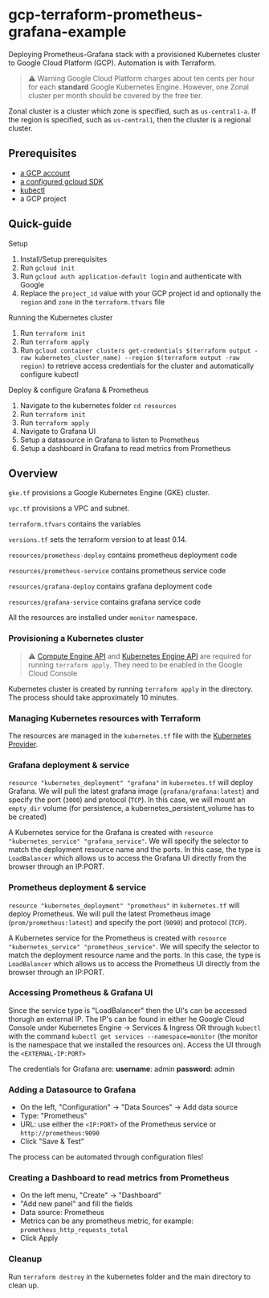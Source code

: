 # gcp-terraform-prometheus-grafana-example

Deploying Prometheus-Grafana stack with a provisioned Kubernetes cluster to Google Cloud Platform (GCP). Automation is with Terraform.

> :warning: Warning Google Cloud Platform charges about ten cents per hour for each **standard** Google Kubernetes Engine. However, one Zonal cluster per month should be covered by the free tier.

Zonal cluster is a cluster which zone is specified, such as `us-central1-a`. If the region is specified, such as `us-central1`, then the cluster is a regional cluster.

## Prerequisites

* [a GCP account](https://console.cloud.google.com/)
* [a configured gcloud SDK](https://cloud.google.com/sdk/docs/quickstarts)
* [kubectl](https://kubernetes.io/docs/tasks/tools/)
* a GCP project

## Quick-guide

Setup

1) Install/Setup prerequisites
2) Run `gcloud init`
3) Run `gcloud auth application-default login` and authenticate with Google
4) Replace the `project_id` value with your GCP project id and optionally the `region` and `zone` in the `terraform.tfvars` file

Running the Kubernetes cluster

1) Run `terraform init`
2) Run `terraform apply`
3) Run `gcloud container clusters get-credentials $(terraform output -raw kubernetes_cluster_name) --region $(terraform output -raw region)` to retrieve access credentials for the cluster and automatically configure kubectl

Deploy & configure Grafana & Prometheus

1) Navigate to the kubernetes folder `cd resources`
2) Run `terraform init`
3) Run `terraform apply`
4) Navigate to Grafana UI
5) Setup a datasource in Grafana to listen to Prometheus
6) Setup a dashboard in Grafana to read metrics from Prometheus

## Overview

`gke.tf` provisions a Google Kubernetes Engine (GKE) cluster.

`vpc.tf` provisions a VPC and subnet.

`terraform.tfvars` contains the variables

`versions.tf` sets the terraform version to at least 0.14.

`resources/prometheus-deploy` contains prometheus deployment code

`resources/prometheus-service` contains prometheus service code

`resources/grafana-deploy` contains grafana deployment code

`resources/grafana-service` contains grafana service code

All the resources are installed under `monitor` namespace.

### Provisioning a Kubernetes cluster 

> :warning: [Compute Engine API](https://console.cloud.google.com/apis/api/compute.googleapis.com/overview) and [Kubernetes Engine API](https://cloud.google.com/kubernetes-engine) are required for running `terraform apply`. They need to be enabled in the Google Cloud Console

Kubernetes cluster is created by running `terraform apply` in the directory. The process should take approximately 10 minutes.

### Managing Kubernetes resources with Terraform

The resources are managed in the `kubernetes.tf` file with the [Kubernetes Provider](https://registry.terraform.io/providers/hashicorp/kubernetes/latest/docs).

### Grafana deployment & service

`resource "kubernetes_deployment" "grafana"` in `kubernetes.tf` will deploy Grafana. We will pull the latest grafana image (`grafana/grafana:latest`) and specify the port (`3000`) and protocol (`TCP`). In this case, we will mount an `empty_dir` volume (for persistence, a kubernetes_persistent_volume has to be created)

A Kubernetes service for the Grafana is created with `resource "kubernetes_service" "grafana_service"`. We will specify the selector to match the deployment resource name and the ports. In this case, the type is `LoadBalancer` which allows us to access the Grafana UI directly from the browser through an IP:PORT.

### Prometheus deployment & service

`resource "kubernetes_deployment" "prometheus"` in `kubernetes.tf` will deploy Prometheus. We will pull the latest Prometheus image (`prom/prometheus:latest`) and specify the port (`9090`) and protocol (`TCP`). 

A Kubernetes service for the Prometheus is created with `resource "kubernetes_service" "prometheus_service"`. We will specify the selector to match the deployment resource name and the ports. In this case, the type is `LoadBalancer` which allows us to access the Prometheus UI directly from the browser through an IP:PORT.

### Accessing Prometheus & Grafana UI

Since the service type is "LoadBalancer" then the UI's can be accessed thorugh an external IP. The IP's can be found in either he Google Cloud Console under Kubernetes Engine -> Services & Ingress OR through `kubectl` with the command `kubectl get services --namespace=monitor` (the monitor is the namespace that we installed the resources on). Access the UI through the `<EXTERNAL-IP:PORT>` 

The credentials for Grafana are:
**username**: admin
**password**: admin

### Adding a Datasource to Grafana

* On the left, "Configuration" -> "Data Sources" -> Add data source
* Type: "Prometheus"
* URL: use either the `<IP:PORT>` of the Prometheus service or `http://prometheus:9090`
* Click "Save & Test"

The process can be automated through configuration files!

### Creating a Dashboard to read metrics from Prometheus

* On the left menu, "Create" -> "Dashboard"
* "Add new panel" and fill the fields
* Data source: Prometheus
* Metrics can be any prometheus metric, for example: `prometheus_http_requests_total`
* Click Apply

### Cleanup

Run `terraform destroy` in the kubernetes folder and the main directory to clean up.


